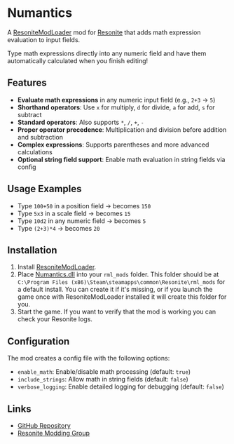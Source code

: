 # Numantics

A [ResoniteModLoader](https://github.com/resonite-modding-group/ResoniteModLoader) mod for [Resonite](https://resonite.com/) that adds math expression evaluation to input fields.

Type math expressions directly into any numeric field and have them automatically calculated when you finish editing!

## Features
- **Evaluate math expressions** in any numeric input field (e.g., `2+3` → `5`)
- **Shorthand operators**: Use `x` for multiply, `d` for divide, `a` for add, `s` for subtract
- **Standard operators**: Also supports `*`, `/`, `+`, `-`
- **Proper operator precedence**: Multiplication and division before addition and subtraction
- **Complex expressions**: Supports parentheses and more advanced calculations
- **Optional string field support**: Enable math evaluation in string fields via config

## Usage Examples
- Type `100+50` in a position field → becomes `150`
- Type `5x3` in a scale field → becomes `15`
- Type `10d2` in any numeric field → becomes `5`
- Type `(2+3)*4` → becomes `20`

## Installation
1. Install [ResoniteModLoader](https://github.com/resonite-modding-group/ResoniteModLoader).
1. Place [Numantics.dll](https://github.com/nalathethird/R-Numantics/releases/latest/download/Numantics.dll) into your `rml_mods` folder. This folder should be at `C:\Program Files (x86)\Steam\steamapps\common\Resonite\rml_mods` for a default install. You can create it if it's missing, or if you launch the game once with ResoniteModLoader installed it will create this folder for you.
1. Start the game. If you want to verify that the mod is working you can check your Resonite logs.

## Configuration
The mod creates a config file with the following options:
- `enable_math`: Enable/disable math processing (default: `true`)
- `include_strings`: Allow math in string fields (default: `false`)
- `verbose_logging`: Enable detailed logging for debugging (default: `false`)

## Links
- [GitHub Repository](https://github.com/nalathethird/R-Numantics)
- [Resonite Modding Group](https://github.com/resonite-modding-group)

